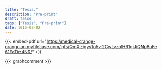 ```yaml
---
title: "Tesis."
description: "Pre-print"
draft: false
tags: ["Tesis", "Pre-print"]
date: 2015-02-02
---
```



{{< embed-pdf url="https://medical-orange-orangutan.myfilebase.com/ipfs/QmXiEigyv1o5vr2CwLvzofH61giJiQMp8uFe61EaTim4NR/" >}}


{{< graphcomment >}}
